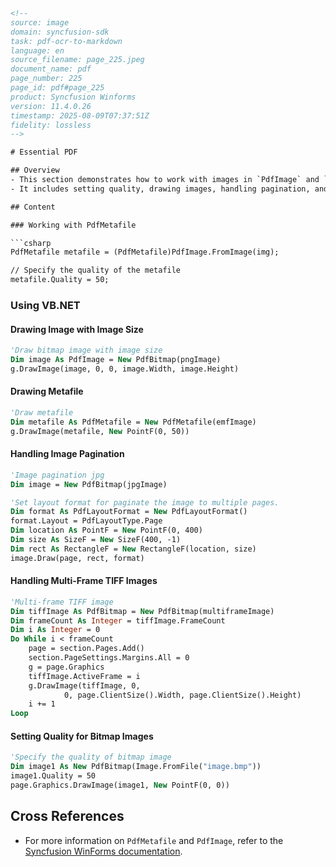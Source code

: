 ```html
<!-- 
source: image
domain: syncfusion-sdk
task: pdf-ocr-to-markdown
language: en
source_filename: page_225.jpeg
document_name: pdf
page_number: 225
page_id: pdf#page_225
product: Syncfusion Winforms
version: 11.4.0.26
timestamp: 2025-08-09T07:37:51Z
fidelity: lossless
-->

# Essential PDF

## Overview
- This section demonstrates how to work with images in `PdfImage` and `PdfMetafile`.
- It includes setting quality, drawing images, handling pagination, and handling multi-frame TIFF images.

## Content

### Working with PdfMetafile

```csharp
PdfMetafile metafile = (PdfMetafile)PdfImage.FromImage(img);

// Specify the quality of the metafile
metafile.Quality = 50;
```

### Using VB.NET

#### Drawing Image with Image Size

```vb
'Draw bitmap image with image size
Dim image As PdfImage = New PdfBitmap(pngImage)
g.DrawImage(image, 0, 0, image.Width, image.Height)
```

#### Drawing Metafile

```vb
'Draw metafile
Dim metafile As PdfMetafile = New PdfMetafile(emfImage)
g.DrawImage(metafile, New PointF(0, 50))
```

#### Handling Image Pagination

```vb
'Image pagination jpg
Dim image = New PdfBitmap(jpgImage)

'Set layout format for paginate the image to multiple pages.
Dim format As PdfLayoutFormat = New PdfLayoutFormat()
format.Layout = PdfLayoutType.Page
Dim location As PointF = New PointF(0, 400)
Dim size As SizeF = New SizeF(400, -1)
Dim rect As RectangleF = New RectangleF(location, size)
image.Draw(page, rect, format)
```

#### Handling Multi-Frame TIFF Images

```vb
'Multi-frame TIFF image
Dim tiffImage As PdfBitmap = New PdfBitmap(multiframeImage)
Dim frameCount As Integer = tiffImage.FrameCount
Dim i As Integer = 0
Do While i < frameCount
    page = section.Pages.Add()
    section.PageSettings.Margins.All = 0
    g = page.Graphics
    tiffImage.ActiveFrame = i
    g.DrawImage(tiffImage, 0,
            0, page.ClientSize().Width, page.ClientSize().Height)
    i += 1
Loop
```

#### Setting Quality for Bitmap Images

```vb
'Specify the quality of bitmap image
Dim image1 As New PdfBitmap(Image.FromFile("image.bmp"))
image1.Quality = 50
page.Graphics.DrawImage(image1, New PointF(0, 0))
```

## Cross References
- For more information on `PdfMetafile` and `PdfImage`, refer to the [Syncfusion WinForms documentation](https://help.syncfusion.com/windowsforms/pdf-getting-started).

<!-- tags: [PDF, Images, Metafile, Quality, Pagination, TIFF, Format, WinForms, Syncfusion] keywords: [PdfImage, PdfMetafile, Quality, Image pagination, Multi-frame TIFF, Layout format, DrawImage, FrameCount] -->
```